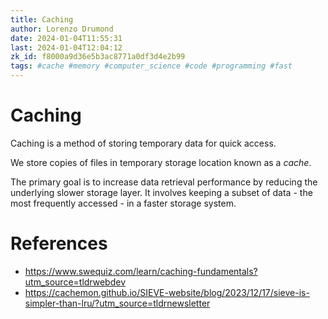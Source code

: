 ```yaml
---
title: Caching
author: Lorenzo Drumond
date: 2024-01-04T11:55:31
last: 2024-01-04T12:04:12
zk_id: f8000a9d36e5b3ac8771a0df3d4e2b99
tags: #cache #memory #computer_science #code #programming #fast
---
```



# Caching
Caching is a method of storing temporary data for quick access.

We store copies of files in temporary storage location known as a _cache_.

The primary goal is to increase data retrieval performance by reducing the underlying
slower storage layer. It involves keeping a subset of data - the most frequently accessed -
in a faster storage system.

# References
- https://www.swequiz.com/learn/caching-fundamentals?utm_source=tldrwebdev
- https://cachemon.github.io/SIEVE-website/blog/2023/12/17/sieve-is-simpler-than-lru/?utm_source=tldrnewsletter
